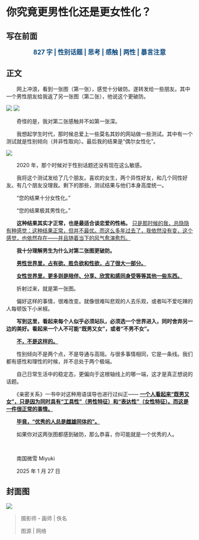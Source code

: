 # 你究竟更男性化还是更女性化？

## 写在前面

<p style="color:#0f4c81; text-align:center; font-weight:bold; font-size:larger;">827 字 | 性别话题 | 思考 | 感触 | 两性 | 暴言注意</p>

## 正文

　　网上冲浪，看到一张图（第一张），感觉十分破防。遂转发给一些朋友。其中一个男性朋友给我返了另一张图（第二张），他说这个更破防。

![](https://raw.githubusercontent.com/TinySnow/GithubImageHosting/main/blog/articles/literature/photo_2025-01-28_00-16-43.jpg)
![](https://raw.githubusercontent.com/TinySnow/GithubImageHosting/main/blog/articles/literature/photo_2025-01-28_00-16-49.jpg)

　　奇怪的是，我对第二张感触并不如第一张深。

　　我想起学生时代，那时候总爱上一些莫名其妙的网站做一些测试。其中有一个测试就是性别倾向（并非性取向）。最后我的结果是“偶尔女性化”。

![](https://raw.githubusercontent.com/TinySnow/GithubImageHosting/main/blog/articles/literature/photo_2025-01-28_00-16-53.jpg)

　　2020 年，那个时候对于性别话题还没有现在这么敏感。

　　我将这个测试发给了几个朋友。喜欢的女生，两个异性好友，和几个同性好友。有几个朋友没理我。剩下的那些，测试结果与他们本身高度统一。

　　“您的结果十分女性化。”

　　“您的结果极其男性化。”

　　**这种结果其实才正常，也是最适合谈恋爱的性格。** <u>只是那时候的我，总隐隐有种感觉：这种结果正常，但并不最优。而这么多年过去了，我依然没有变，这个感觉，也依然存在——并且随着当下的风气愈演愈烈。</u>

　　**我十分理解男生为什么对第二张图更破防。**

　　<u>**男性世界里，占有欲、胜负欲和性欲，占了很大一部分。**</u>

　　<u>**女性世界里，更多则是陪伴、分享、欣赏和感同身受等等其他一些东西。**</u>

　　折射过来，就是第一张图。

　　偏好这样的事情，很难改变。就像很难叫悲观的人去乐观，或者叫不爱吃辣的人每顿饭下小米椒。

　　**写到这里，看起来每个人似乎必须站队，必须选一个世界进入，同时舍弃另一边的美好。看起来一个人不可能“既男又女”，或者“不男不女”。**

　　<u>**不，不是这样的。**</u>

　　性别倾向不是两个点，不是导通与高阻。与很多事情相同，它是一条线。我们都有感性和理性的时候，并不总处于两个极端。

　　自己日常生活中的稳定态，更偏向于这根轴线上的哪一端，这才是真正想说的话题。

　　《亲密关系》一书中对这种用语误导也进行过纠正—— <u>**一个人看起来“既男又女”，只是因为同时具有“工具性”（男性特征）和“表达性”（女性特征）。而这是一件很正常的事情。**</u>

　　<u>**毕竟，“优秀的人总是雌雄同体的”。**</u>

　　如果你对这两张图都感到破防，那么恭喜，你可能就是一个优秀的人。

<br />

　　南国微雪 Miyuki

　　2025 年 1 月 27 日

## 封面图

![](https://raw.githubusercontent.com/TinySnow/GithubImageHosting/main/blog/articles/literature/photo_2025-01-28_00-17-02.jpg)

> 摄影师・画师 | 佚名
>
> 图源 | 网络
